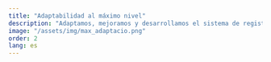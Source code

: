 ```yaml
---
title: "Adaptabilidad al máximo nivel"
description: "Adaptamos, mejoramos y desarrollamos el sistema de registro, la verificación y los módulos de participación en función de las necesidades de cada tipo de organización."
image: "/assets/img/max_adaptacio.png"
order: 2
lang: es
---
```

